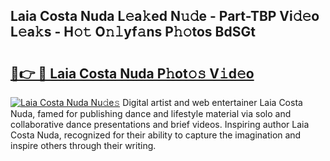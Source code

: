 ## Laia Costa Nuda L𝚎a𝚔ed N𝚞𝚍e - Part-TBP Vi𝚍𝚎o L𝚎a𝚔s - H𝚘𝚝 O𝚗𝚕yf𝚊ns P𝚑𝚘tos BdSGt

# <h2><a href="http://kfcxhgx.oniu.top/?m=Laia+Costa+Nuda">🔗👉 🔴 Laia Costa Nuda P𝚑ot𝚘𝚜 V𝚒d𝚎o</a></h2>

[![Laia Costa Nuda Nu𝚍e𝚜](https://i.imgur.com/0qMVB7G.gif)](http://kfcxhgx.oniu.top/?m=Laia+Costa+Nuda)
Digital artist and web entertainer Laia Costa Nuda, famed for publishing dance and lifestyle material via solo and collaborative dance presentations and brief videos. Inspiring author Laia Costa Nuda, recognized for their ability to capture the imagination and inspire others through their writing.  
